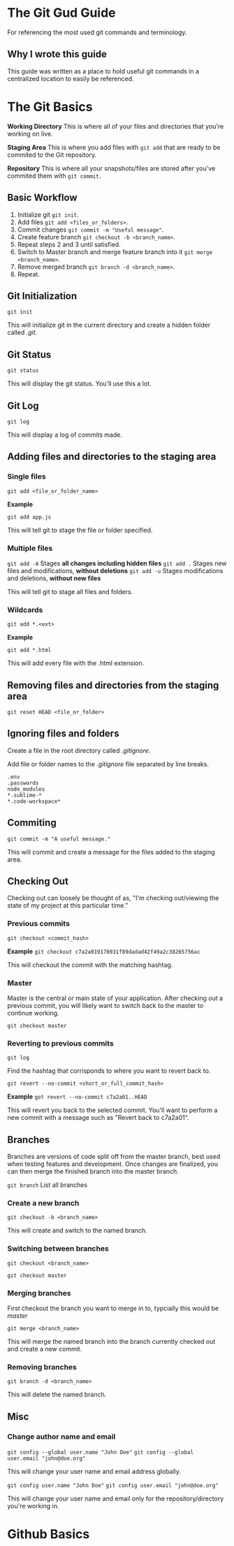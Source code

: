 # The Git Gud Guide

For referencing the most used git commands and terminology.

## Why I wrote this guide

This guide was written as a place to hold useful git commands in a centralized location to easily be referenced.


# The Git Basics

**Working Directory**
This is where all of your files and directories that you're working on live.

**Staging Area**
This is where you add files with `git add` that are ready to be commited to the Git repository.

**Repository**
This is where all your snapshots/files are stored after you've commited them with `git commit`.

## Basic Workflow

1. Initialize git `git init`.
2. Add files `git add <files_or_folders>`.
3. Commit changes `git commit -m "Useful message"`.
4. Create feature branch `git checkout -b <branch_name>`.
5. Repeat steps 2 and 3 until satisfied.
6. Switch to Master branch and merge feature branch into it `git merge <branch_name>`.
7. Remove merged branch `git branch -d <branch_name>`.
8. Repeat.

## Git Initialization

`git init`

This will initialize git in the current directory and create a hidden folder called *.git*.

## Git Status

`git status`

This will display the git status. You'll use this a lot.

## Git Log

`git log`

This will display a log of commits made.


## Adding files and directories to the staging area

### Single files

`git add <file_or_folder_name>`

**Example**

`git add app.js`

This will tell git to stage the file or folder specified.

### Multiple files

`git add -A` Stages **all changes including hidden files**
`git add .` Stages new files and modifications, **without deletions**
`git add -u` Stages modifications and deletions, **without new files**

This will tell git to stage all files and folders.

### Wildcards

`git add *.<ext>`

**Example**

`git add *.html`

This will add every file with the .html extension.


## Removing files and directories from the staging area

`git reset HEAD <file_or_folder>`


## Ignoring files and folders

Create a file in the root directory called *.gitignore*.

Add file or folder names to the *.gitignore* file separated by line breaks.

```
.env
.passwords
node_modules
*.sublime-*
*.code-workspace*
```


## Commiting

`git commit -m "A useful message."`

This will commit and create a message for the files added to the staging area.


## Checking Out

Checking out can loosely be thought of as, "I'm checking out/viewing the state of my project at this particular time."

### Previous commits

`git checkout <commit_hash>`

**Example**
`git checkout c7a2a019170031f89dadad42f49a2c38265756ac`

This will checkout the commit with the matching hashtag.

### Master

Master is the central or main state of your application. After checking out a previous commit, you will likely want to switch back to the master to continue working.

`git checkout master`

### Reverting to previous commits

`git log`

Find the hashtag that corrisponds to where you want to revert back to.

`git revert --no-commit <short_or_full_commit_hash>`

**Example**
`got revert --no-commit c7a2a01..HEAD`

This will revert you back to the selected commit. You'll want to perform a new commit with a message such as "Revert back to c7a2a01".


## Branches

Branches are versions of code split off from the master branch, best used when testing features and development. Once changes are finalized, you can then merge the finished branch into the master branch.

`git branch` List all branches

### Create a new branch

`git checkout -b <branch_name>`

This will create and switch to the named branch.

### Switching between branches

`git checkout <branch_name>`

`git checkout master`

### Merging branches

First checkout the branch you want to merge in to, typcially this would be *master*

`git merge <branch_name>`

This will merge the named branch into the branch currently checked out and create a new commit.

### Removing branches

`git branch -d <branch_name>`

This will delete the named branch.


## Misc

### Change author name and email

`git config --global user.name "John Doe"`
`git config --global user.email "john@doe.org"`

This will change your user name and email address globally.

`git config user.name "John Doe"`
`git config user.email "john@doe.org"`

This will change your user name and email only for the repository/directory you're working in.


# Github Basics